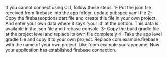 If you cannot connect using CLI, follow these steps:
1- Put the json file received from firebase into the app folder. update pubspec yaml file
2- Copy the firebaseoptions.dart file and create this file in your own project. And enter your own data where it says 'your id' at the bottom. This data is available in the json file and firebase console.
3- Copy the build gradle file at the project level and replace its own file completely
4- Take the app level gradle file and copy it to your own project. Replace com.example.firebase with the name of your own project. Like 'com.example.yourappname'
Now your application has established firebase connection.
